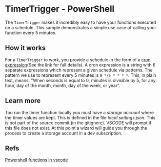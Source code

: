 # TimerTrigger - PowerShell

The `TimerTrigger` makes it incredibly easy to have your functions executed on a schedule. This sample demonstrates a simple use case of calling your function every 5 minutes.

## How it works

For a `TimerTrigger` to work, you provide a schedule in the form of a [cron expression](https://en.wikipedia.org/wiki/Cron#CRON_expression)(See the link for full details). A cron expression is a string with 6 separate expressions which represent a given schedule via patterns. The pattern we use to represent every 5 minutes is `0 */5 * * * *`. This, in plain text, means: "When seconds is equal to 0, minutes is divisible by 5, for any hour, day of the month, month, day of the week, or year".

## Learn more

Too run the timer function locally you must have a *storage account* where the timer values are kept.
This is defined in the file *local.settings.json*. This is not part of the source commit (in the gitignore).
VSCODE will prompt if this file does not exist. At this point a wizard will guide you through the process to create a storage account in a dev subscription.

## Refs

[Powershell functions in vscode ](https://learn.microsoft.com/en-us/azure/azure-functions/functions-reference-powershell?tabs=portal)

